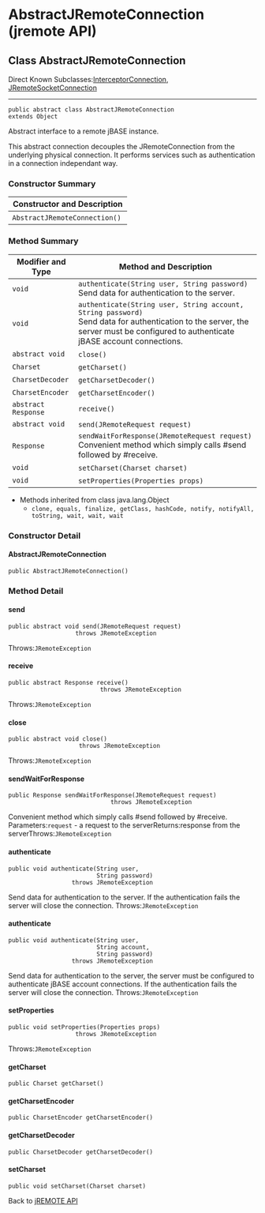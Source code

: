 # AbstractJRemoteConnection (jremote API)

<PageHeader />

## Class AbstractJRemoteConnection

Direct Known Subclasses:[InterceptorConnection](./../interceptorconnection-%28jremote-api%29 "class in com.jbase.jremote.io"), [JRemoteSocketConnection](./../jremotesocketconnection-%28jremote-api%29 "class in com.jbase.jremote.io")
* * *


```
public abstract class AbstractJRemoteConnection
extends Object
```

Abstract interface to a remote jBASE instance.

This abstract connection decouples the JRemoteConnection from the underlying physical connection. It performs services such as authentication in a connection independant way.

### Constructor Summary


| Constructor and Description<br> |
| --- |
| `AbstractJRemoteConnection()` <br> |






### Method Summary


| Modifier and Type<br> | Method and Description<br> |
| --- | --- |
| `void`<br> | `authenticate(String user, String password)`<br>Send data for authentication to the server.<br> |
| `void`<br> | `authenticate(String user, String account, String password)`<br>Send data for authentication to the server, the server must be configured to authenticate jBASE account connections.<br> |
| `abstract void`<br> | `close()` <br> |
| `Charset`<br> | `getCharset()` <br> |
| `CharsetDecoder`<br> | `getCharsetDecoder()` <br> |
| `CharsetEncoder`<br> | `getCharsetEncoder()` <br> |
| `abstract Response`<br> | `receive()` <br> |
| `abstract void`<br> | `send(JRemoteRequest request)` <br> |
| `Response`<br> | `sendWaitForResponse(JRemoteRequest request)`<br>Convenient method which simply calls #send followed by #receive.<br> |
| `void`<br> | `setCharset(Charset charset)` <br> |
| `void`<br> | `setProperties(Properties props)` <br> |


- Methods inherited from class java.lang.Object
    - `clone, equals, finalize, getClass, hashCode, notify, notifyAll, toString, wait, wait, wait`

### Constructor Detail

#### AbstractJRemoteConnection

```
public AbstractJRemoteConnection()
```



### 


### Method Detail

#### send

```
public abstract void send(JRemoteRequest request)
                   throws JRemoteException
```
Throws:`JRemoteException`
#### 


#### receive

```
public abstract Response receive()
                          throws JRemoteException
```
Throws:`JRemoteException`
#### 


#### close

```
public abstract void close()
                    throws JRemoteException
```
Throws:`JRemoteException`
#### 


#### sendWaitForResponse

```
public Response sendWaitForResponse(JRemoteRequest request)
                             throws JRemoteException
```

Convenient method which simply calls #send followed by #receive.
Parameters:`request` - a request to the serverReturns:response from the serverThrows:`JRemoteException`
#### 


#### authenticate

```
public void authenticate(String user,
                         String password)
                  throws JRemoteException
```

Send data for authentication to the server. If the authentication fails the server will close the connection.
Throws:`JRemoteException`
#### 


#### authenticate

```
public void authenticate(String user,
                         String account,
                         String password)
                  throws JRemoteException
```

Send data for authentication to the server, the server must be configured to authenticate jBASE account connections. If the authentication fails the server will close the connection.
Throws:`JRemoteException`
#### 


#### setProperties

```
public void setProperties(Properties props)
                   throws JRemoteException
```
Throws:`JRemoteException`
#### 


#### getCharset

```
public Charset getCharset()
```

#### 


#### getCharsetEncoder

```
public CharsetEncoder getCharsetEncoder()
```

#### 


#### getCharsetDecoder

```
public CharsetDecoder getCharsetDecoder()
```

#### 


#### setCharset

```
public void setCharset(Charset charset)
```

Back to [jREMOTE API](com_jbase_jremote_package-summary)
